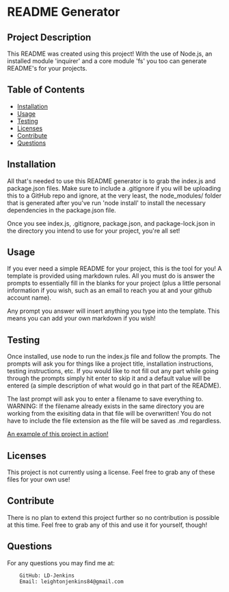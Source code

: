 # <p>README Generator<span style='float: right;'></span></p>


## Project Description

   This README was created using this project! With the use of Node.js, an installed module 'inquirer' and a core module 'fs' you too can generate README's for your projects.

## Table of Contents

*   [Installation](#installation)
*   [Usage](#usage)
*   [Testing](#testing)
*   [Licenses](#licenses)
*   [Contribute](#contribute)
*   [Questions](#questions)

## Installation

   All that's needed to use this README generator is to grab the index.js and package.json files. Make sure to include a .gitignore if you will be uploading this to a GitHub repo and ignore, at the very least, the node_modules/ folder that is generated after you've run 'node install' to install the necessary dependencies in the package.json file.

   Once you see index.js, .gitignore, package.json, and package-lock.json in the directory you intend to use for your project, you're all set!

## Usage

   If you ever need a simple README for your project, this is the tool for you! A template is provided using markdown rules. All you must do is answer the prompts to essentially fill in the blanks for your project (plus a little personal information if you wish, such as an email to reach you at and your github account name).

   Any prompt you answer will insert anything you type into the template. This means you can add your own markdown if you wish!
    

## Testing

   Once installed, use node to run the index.js file and follow the prompts. The prompts will ask you for things like a project title, installation instructions, testing instructions, etc. If you would like to not fill out any part while going through the prompts simply hit enter to skip it and a default value will be entered (a simple description of what would go in that part of the README).

   The last prompt will ask you to enter a filename to save everything to. WARNING: If the filename already exists in the same directory you are working from the exisiting data in that file will be overwritten! You do not have to include the file extension as the file will be saved as .md regardless.
    
   <a href="https://drive.google.com/file/d/1ppOTeDt159jAvk7xv65D-36kYn4zfK-u/view">An example of this project in action!</a>

## Licenses

   This project is not currently using a license. Feel free to grab any of these files for your own use!

## Contribute

   There is no plan to extend this project further so no contribution is possible at this time. Feel free to grab any of this and use it for yourself, though!

## Questions

   For any questions you may find me at:

        GitHub: LD-Jenkins
        Email: leightonjenkins84@gmail.com
